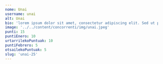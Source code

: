 ```yaml
---
nome: Unai
username: unai
alt: Unai
bio: 'lorem ipsum dolor sit amet, consectetur adipiscing elit. Sed ut purus eget'
image: '../../content/concorrenti/img/unai.jpeg'
punti: 15
puntiEnero: 10
urtarrilekoPuntuak: 10
puntiFebrero: 5
otsailekoPuntuak: 5
slug: 'unai-25'
---
```

